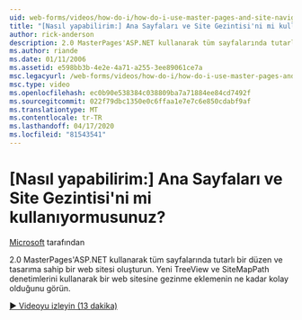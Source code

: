 ```yaml
---
uid: web-forms/videos/how-do-i/how-do-i-use-master-pages-and-site-navigation
title: "[Nasıl yapabilirim:] Ana Sayfaları ve Site Gezintisi'ni mi kullanıyormusunuz? | Microsoft Belgeleri"
author: rick-anderson
description: 2.0 MasterPages'ASP.NET kullanarak tüm sayfalarında tutarlı bir düzen ve tasarıma sahip bir web sitesi oluşturun. Bir web sitesine gezinme eklemenin ne kadar kolay olduğunu görün...
ms.author: riande
ms.date: 01/11/2006
ms.assetid: e598bb3b-4e2e-4a71-a255-3ee89061ce7a
msc.legacyurl: /web-forms/videos/how-do-i/how-do-i-use-master-pages-and-site-navigation
msc.type: video
ms.openlocfilehash: ec0b90e538384c038809ba7a71884ee84cd7492f
ms.sourcegitcommit: 022f79dbc1350e0c6ffaa1e7e7c6e850cdabf9af
ms.translationtype: MT
ms.contentlocale: tr-TR
ms.lasthandoff: 04/17/2020
ms.locfileid: "81543541"
---
```

# <a name="how-do-i-use-master-pages-and-site-navigation"></a>[Nasıl yapabilirim:] Ana Sayfaları ve Site Gezintisi'ni mi kullanıyormusunuz?

[Microsoft](https://github.com/microsoft) tarafından

2.0 MasterPages'ASP.NET kullanarak tüm sayfalarında tutarlı bir düzen ve tasarıma sahip bir web sitesi oluşturun. Yeni TreeView ve SiteMapPath denetimlerini kullanarak bir web sitesine gezinme eklemenin ne kadar kolay olduğunu görün.

[&#9654; Videoyu izleyin (13 dakika)](https://channel9.msdn.com/Blogs/ASP-NET-Site-Videos/how-do-i-use-master-pages-and-site-navigation)
